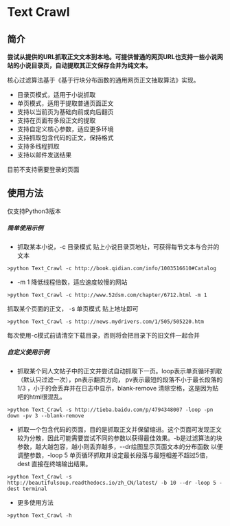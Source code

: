 # Text Crawl
## 简介
**尝试从提供的URL抓取正文文本到本地。可提供普通的网页URL也支持一些小说网站的小说目录页，自动提取其正文保存合并为纯文本。**

核心过滤算法基于《基于行块分布函数的通用网页正文抽取算法》实现。
* 目录页模式，适用于小说抓取
* 单页模式，适用于提取普通页面正文
* 支持以当前页为基础向前或向后翻页
* 支持在页面有多段正文的提取
* 支持自定义核心参数，适应更多环境
* 支持抓取包含代码的正文，保持格式
* 支持多线程抓取
* 支持以邮件发送结果

目前不支持需要登录的页面


## 使用方法
仅支持Python3版本

##### 简单使用示例

* 抓取某本小说，-c 目录模式 贴上小说目录页地址，可获得每节文本与合并的文本
```
>python Text_Crawl -c http://book.qidian.com/info/1003516610#Catalog
```
* -m 1 降低线程倍数，适应速度较慢的网站
```
>python Text_Crawl -c http://www.52dsm.com/chapter/6712.html -m 1
```
抓取某个页面的正文， -s 单页模式 贴上地址即可
```
>python Text_Crawl -s http://news.mydrivers.com/1/505/505220.htm
```
每次使用-c模式前请清空下载目录，否则将会把目录下的旧文件一起合并

##### 自定义使用示例
* 抓取某个同人文帖子中的正文并尝试自动抓取下一页。loop表示单页循环抓取（默认只过滤一次），pn表示翻页方向， pv表示最短的段落不小于最长段落的1/3 ，小于的会丢弃并在日志中显示，blank-remove 清除空格，这是因为贴吧的html很混乱。
```
>python Text_Crawl -s http://tieba.baidu.com/p/4794348007 -loop -pn down -pv 3 --blank-remove
```
* 抓取一个包含代码的页面，目的是抓取正文并保留缩进。这个页面可发现正文较为分散，因此可能需要尝试不同的参数以获得最佳效果。-b是过滤算法的块参数，越大越包容，越小则丢弃越多，--dr绘图显示页面文本的分布函数 以便调整参数，-loop 5 单页循环抓取并设定最长段落与最短相差不超过5倍，dest 直接在终端输出结果。
```
>python Text_Crawl -s http://beautifulsoup.readthedocs.io/zh_CN/latest/ -b 10 --dr -loop 5 -dest terminal
```

* 更多使用方法
```
>python Text_Crawl -h
```
